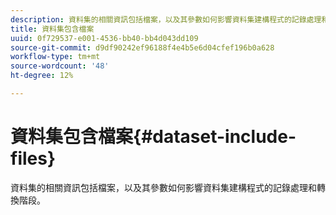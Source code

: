 ```yaml
---
description: 資料集的相關資訊包括檔案，以及其參數如何影響資料集建構程式的記錄處理和轉換階段。
title: 資料集包含檔案
uuid: 0f729537-e001-4536-bb40-bb4d043dd109
source-git-commit: d9df90242ef96188f4e4b5e6d04cfef196b0a628
workflow-type: tm+mt
source-wordcount: '48'
ht-degree: 12%

---
```



# 資料集包含檔案{#dataset-include-files}

資料集的相關資訊包括檔案，以及其參數如何影響資料集建構程式的記錄處理和轉換階段。

